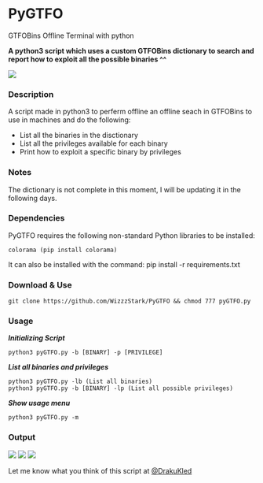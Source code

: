 # PyGTFO
GTFOBins Offline Terminal with python

**A python3 script which uses a custom GTFOBins dictionary to search and report how to exploit all the possible binaries ^^**

<img src="https://i.imgur.com/ifdb7oO.png" />

### Description
A script made in python3 to perferm offline an offline seach in GTFOBins to use in machines and do the following:
- List all the binaries in the disctionary
- List all the privileges available for each binary
- Print how to exploit a specific binary by privileges

### Notes

The dictionary is not complete in this moment, I will be updating it in the following days.

### Dependencies

PyGTFO requires the following non-standard Python libraries to be installed:

	colorama (pip install colorama)
	
It can also be installed with the command: pip install -r requirements.txt

### Download & Use

	git clone https://github.com/WizzzStark/PyGTFO && chmod 777 pyGTFO.py
	
### Usage

***Initializing Script***

	python3 pyGTFO.py -b [BINARY] -p [PRIVILEGE]
	
***List all binaries and privileges***

	python3 pyGTFO.py -lb (List all binaries)
	python3 pyGTFO.py -b [BINARY] -lp (List all possible privileges)

***Show usage menu***

	python3 pyGTFO.py -m

### Output

<img src="https://i.imgur.com/xU4Djpm.png" />

<img src="https://i.imgur.com/uB9Y3pn.png" />

<img src="https://i.imgur.com/wHzdex9.png" />

Let me know what you think of this script at [@DrakuKled](https://twitter.com/DrakuKled) 
